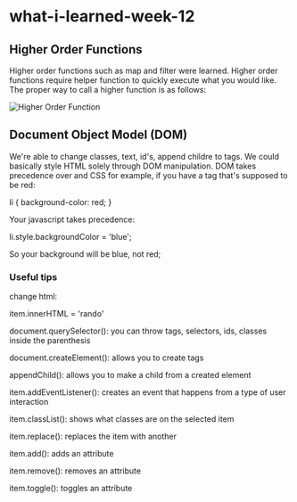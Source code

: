 # what-i-learned-week-12



## Higher Order Functions

Higher order functions such as map and filter were learned. Higher order functions require helper function to quickly execute what you would like.
The proper way to call a higher function is as follows:

![Higher Order Function](/Users/rubenrodriguez/Documents/code-immersives/term-1/week-12/what-i-learned-week-12/filter.png)

## Document Object Model (DOM)


We're able to change classes, text, id's, append childre to tags. We could basically style HTML solely through DOM manipulation. DOM takes precedence over and CSS for example, if you have
a tag that's supposed to be red:

li {
    background-color: red;
} 

Your javascript takes precedence:

li.style.backgroundColor = 'blue';

So your background will be blue, not red;

### Useful tips

change html:

item.innerHTML = 'rando'

document.querySelector(): you can throw tags, selectors, ids, classes inside the parenthesis

document.createElement(): allows you to create tags

appendChild(): allows you to make a child from a created element

item.addEventListener(): creates an event that happens from a type of user interaction


item.classList(): shows what classes are on the selected item

item.replace(): replaces the item with another

item.add(): adds an attribute

item.remove(): removes an attribute

item.toggle(): toggles an attribute